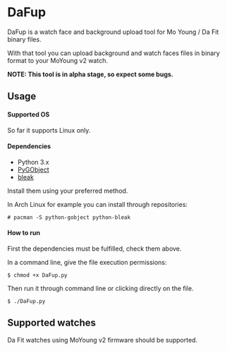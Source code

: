 # DaFup

DaFup is a watch face and background upload tool for Mo Young / Da Fit binary files.

With that tool you can upload background and watch faces files in binary format to your MoYoung v2 watch.

**NOTE: This tool is in alpha stage, so expect some bugs.**


## Usage

#### Supported OS

So far it supports Linux only.

#### Dependencies

- Python 3.x
- [PyGObject](https://github.com/GNOME/pygobject)
- [bleak](https://github.com/hbldh/bleak)

Install them using your preferred method.

In Arch Linux for example you can install through repositories:

    # pacman -S python-gobject python-bleak

#### How to run

First the dependencies must be fulfilled, check them above.

In a command line, give the file execution permissions:

    $ chmod +x DaFup.py

Then run it through command line or clicking directly on the file.

    $ ./DaFup.py

## Supported watches

Da Fit watches using MoYoung v2 firmware should be supported.